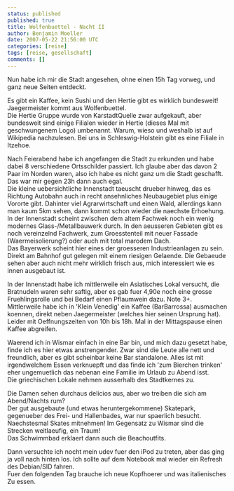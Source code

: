 ```yaml
---
status: published
published: true
title: Wolfenbuettel - Nacht II
author: Benjamin Moeller
date: 2007-05-22 21:56:00 UTC
categories: [reise]
tags: [reise, gesellschaft]
comments: []
---
```

Nun habe ich mir die Stadt angesehen, ohne einen 15h Tag vorweg, und ganz neue Seiten entdeckt.  

Es gibt ein Kaffee, kein Sushi und den Hertie gibt es wirklich bundesweit!  
Jaegermeister kommt aus Wolfenbuettel.  
Die Hertie Gruppe wurde von KarstadtQuelle zwar aufgekauft, aber bundesweit sind einige Filialen wieder in Hertie (dieses Mal mit geschwungenem Logo) umbenannt. Warum, wieso und weshalb ist auf Wikipedia nachzulesen. Bei uns in Schleswig-Holstein gibt es eine Filiale in Itzehoe.  

Nach Feierabend habe ich angefangen die Stadt zu erkunden und habe dabei 8 verschiedene Ortsschilder passiert. Ich glaube aber das davon 2 Paar im Norden waren, also ich habe es nicht ganz um die Stadt geschafft. Das war mir gegen 23h dann auch egal.  
Die kleine uebersichtliche Innenstadt taeuscht drueber hinweg, das es Richtung Autobahn auch in recht ansehnliches Neubaugebiet plus einige Vororte gibt. Dahinter viel Agrarwirtschaft und einen Wald, allerdings kann man kaum 5km sehen, dann kommt schon wieder die naechste Erhoehung. In der Innenstadt scheint zwischen dem altem Fachwek noch ein wenig modernes Glass-/Metallbauwerk durch. In den aeusseren Gebieten gibt es noch vereinzelnd Fachwerk, zum Groesstenteil mit neuer Fassade (Waermeisolierung?) oder auch mit total marodem Dach.  
Das Bayerwerk scheint hier eines der groesseren Industrieanlagen zu sein. Direkt am Bahnhof gut gelegen mit einem riesigen Gelaende. Die Gebaeude sehen aber auch nicht mehr wirklich frisch aus, mich interessiert wie es innen ausgebaut ist.  

In der Innenstadt habe ich mittlerweile ein Asiatisches Lokal versucht, die Bratnudeln waren sehr saftig, aber es gab fuer 4,90e noch eine grosse Fruehlingsrolle und bei Bedarf einen Pflaumwein dazu. Note 3+.  
Mittlerweile habe ich in 'Klein Venedig' ein Kaffee (BarBarrossa) ausmachen koennen, direkt neben Jaegermeister (welches hier seinen Ursprung hat). Leider mit Oeffnungszeiten von 10h bis 18h. Mal in der Mittagspause einen Kaffee abgreifen.  

Waerend ich in Wismar einfach in eine Bar bin, und mich dazu gesetzt habe, finde ich es hier etwas anstrengender. Zwar sind die Leute alle nett und freundlich, aber es gibt scheinbar keine Bar standalone. Alles ist mit irgendwelchem Essen verknuepft und das finde ich 'zum Bierchen trinken' eher ungemuetlich das nebenan eine Familie im Urlaub zu Abend isst.  
Die griechischen Lokale nehmen ausserhalb des Stadtkernes zu.  

Die Damen sehen durchaus delicios aus, aber wo treiben die sich am Abend/Nachts rum?  
Der gut ausgebaute (und etwas heruntergekommene) Skatepark, gegenueber des Frei- und Hallenbades, war nur spaerlich besucht. Naechstesmal Skates mitnehmen! Im Gegensatz zu Wismar sind die Strecken weitlaeufig, ein Traum!  
Das Schwimmbad erklaert dann auch die Beachoutfits.  

Dann versuchte ich nocht mein udev fuer den iPod zu treten, aber das ging ja voll nach hinten los. Ich sollte auf dem Notebook mal wieder ein Refresh des Debian/SID fahren.  
Fuer den folgenden Tag brauche ich neue Kopfhoerer und was italienisches Zu essen.  
